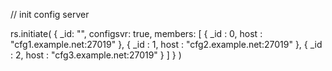 // init config server

rs.initiate(
  {
    _id: "",
    configsvr: true,
    members: [
      { _id : 0, host : "cfg1.example.net:27019" },
      { _id : 1, host : "cfg2.example.net:27019" },
      { _id : 2, host : "cfg3.example.net:27019" }
    ]
  }
)